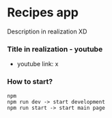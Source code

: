 
# Recipes app

Description in realization XD

### Title in realization - youtube

* youtube link: x

### How to start? 

```
npm 
npm run dev -> start development 
npm run start -> start main page
```

